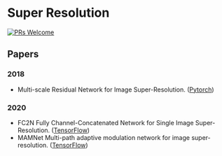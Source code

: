 # Super Resolution

[![PRs Welcome](https://img.shields.io/badge/PRs-welcome-brightgreen.svg?style=flat-square)](http://makeapullrequest.com)


## Papers

### 2018
* Multi-scale Residual Network for Image Super-Resolution. ([Pytorch](https://github.com/MIVRC/MSRN-PyTorch))

### 2020
* FC2N Fully Channel-Concatenated Network for Single Image Super-Resolution. ([TensorFlow](https://github.com/zxlation/FC2N))
* MAMNet Multi-path adaptive modulation network for image super-resolution. ([TensorFlow](https://github.com/junhyukk/MAMNet-tensorflow))



